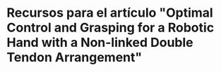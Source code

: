 # Recursos para el artículo "Optimal Control and Grasping for a Robotic Hand with a Non-linked Double Tendon Arrangement"



<!--stackedit_data:
eyJoaXN0b3J5IjpbNzk3NTYxNjgsLTEzNTUxMjQ4ODNdfQ==
-->